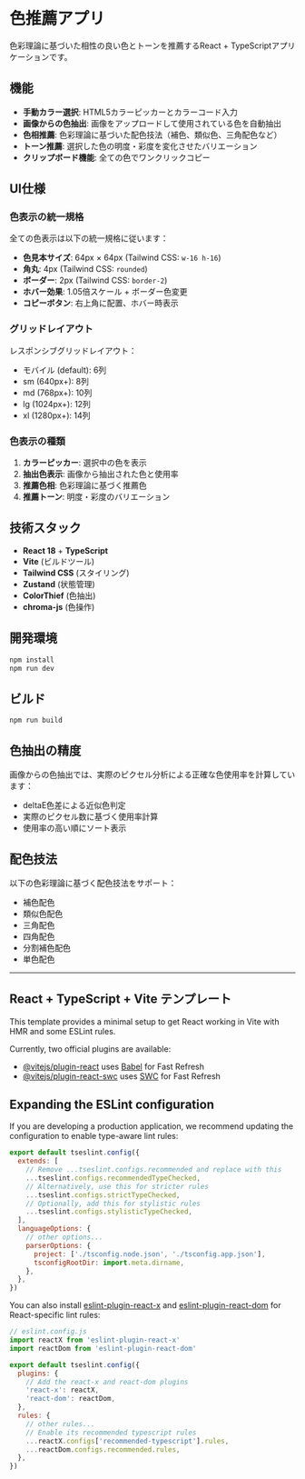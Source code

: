 # 色推薦アプリ

色彩理論に基づいた相性の良い色とトーンを推薦するReact + TypeScriptアプリケーションです。

## 機能

- **手動カラー選択**: HTML5カラーピッカーとカラーコード入力
- **画像からの色抽出**: 画像をアップロードして使用されている色を自動抽出
- **色相推薦**: 色彩理論に基づいた配色技法（補色、類似色、三角配色など）
- **トーン推薦**: 選択した色の明度・彩度を変化させたバリエーション
- **クリップボード機能**: 全ての色でワンクリックコピー

## UI仕様

### 色表示の統一規格

全ての色表示は以下の統一規格に従います：

- **色見本サイズ**: 64px × 64px (Tailwind CSS: `w-16 h-16`)
- **角丸**: 4px (Tailwind CSS: `rounded`)
- **ボーダー**: 2px (Tailwind CSS: `border-2`)
- **ホバー効果**: 1.05倍スケール + ボーダー色変更
- **コピーボタン**: 右上角に配置、ホバー時表示

### グリッドレイアウト

レスポンシブグリッドレイアウト：
- モバイル (default): 6列
- sm (640px+): 8列
- md (768px+): 10列
- lg (1024px+): 12列
- xl (1280px+): 14列

### 色表示の種類

1. **カラーピッカー**: 選択中の色を表示
2. **抽出色表示**: 画像から抽出された色と使用率
3. **推薦色相**: 色彩理論に基づく推薦色
4. **推薦トーン**: 明度・彩度のバリエーション

## 技術スタック

- **React 18** + **TypeScript**
- **Vite** (ビルドツール)
- **Tailwind CSS** (スタイリング)
- **Zustand** (状態管理)
- **ColorThief** (色抽出)
- **chroma-js** (色操作)

## 開発環境

```bash
npm install
npm run dev
```

## ビルド

```bash
npm run build
```

## 色抽出の精度

画像からの色抽出では、実際のピクセル分析による正確な色使用率を計算しています：
- deltaE色差による近似色判定
- 実際のピクセル数に基づく使用率計算
- 使用率の高い順にソート表示

## 配色技法

以下の色彩理論に基づく配色技法をサポート：
- 補色配色
- 類似色配色
- 三角配色
- 四角配色
- 分割補色配色
- 単色配色

---

## React + TypeScript + Vite テンプレート

This template provides a minimal setup to get React working in Vite with HMR and some ESLint rules.

Currently, two official plugins are available:

- [@vitejs/plugin-react](https://github.com/vitejs/vite-plugin-react/blob/main/packages/plugin-react) uses [Babel](https://babeljs.io/) for Fast Refresh
- [@vitejs/plugin-react-swc](https://github.com/vitejs/vite-plugin-react/blob/main/packages/plugin-react-swc) uses [SWC](https://swc.rs/) for Fast Refresh

## Expanding the ESLint configuration

If you are developing a production application, we recommend updating the configuration to enable type-aware lint rules:

```js
export default tseslint.config({
  extends: [
    // Remove ...tseslint.configs.recommended and replace with this
    ...tseslint.configs.recommendedTypeChecked,
    // Alternatively, use this for stricter rules
    ...tseslint.configs.strictTypeChecked,
    // Optionally, add this for stylistic rules
    ...tseslint.configs.stylisticTypeChecked,
  ],
  languageOptions: {
    // other options...
    parserOptions: {
      project: ['./tsconfig.node.json', './tsconfig.app.json'],
      tsconfigRootDir: import.meta.dirname,
    },
  },
})
```

You can also install [eslint-plugin-react-x](https://github.com/Rel1cx/eslint-react/tree/main/packages/plugins/eslint-plugin-react-x) and [eslint-plugin-react-dom](https://github.com/Rel1cx/eslint-react/tree/main/packages/plugins/eslint-plugin-react-dom) for React-specific lint rules:

```js
// eslint.config.js
import reactX from 'eslint-plugin-react-x'
import reactDom from 'eslint-plugin-react-dom'

export default tseslint.config({
  plugins: {
    // Add the react-x and react-dom plugins
    'react-x': reactX,
    'react-dom': reactDom,
  },
  rules: {
    // other rules...
    // Enable its recommended typescript rules
    ...reactX.configs['recommended-typescript'].rules,
    ...reactDom.configs.recommended.rules,
  },
})
```